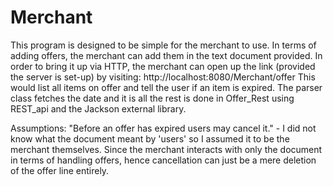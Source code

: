 # Merchant

This program is designed to be simple for the merchant to use. In terms of adding offers, the merchant can add them 
in the text document provided. 
In order to bring it up via HTTP, the merchant can open up the link (provided the server is set-up) by visiting:
http://localhost:8080/Merchant/offer
This would list all items on offer and tell the user if an item is expired. The parser class fetches the date and it is
all the rest is done in Offer_Rest using REST_api and the Jackson external library. 

Assumptions:
"Before an offer has expired users may cancel it." - I did not know what the document meant by 'users' so I assumed it 
to be the merchant themselves. Since the merchant interacts with only the document in terms of handling offers,
hence cancellation can just be a mere deletion of the offer line entirely.
